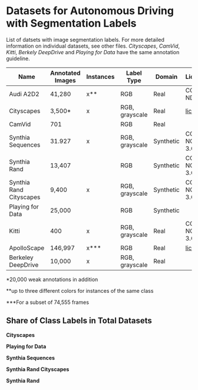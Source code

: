 # Datasets for Autonomous Driving with Segmentation Labels

List of datsets with image segmentation labels. For more detailed information on individual datasets, see other files. _Cityscapes_, _CamVid_, _Kitti_, _Berkely DeepDrive_ and _Playing for Data_ have the same annotation guideline.

|Name                     | Annotated Images | Instances | Label Type     | Domain    | License         | Web |
|---                      |---               |---        |---             |---        |---              |---  |
| Audi A2D2               | 41,280           | x**       | RGB            | Real      | CC BY-ND 4.0    | [link](https://www.a2d2.audi/a2d2/en.html) |
| Cityscapes              | 3,500*           | x         | RGB, grayscale | Real      | [license](https://www.cityscapes-dataset.com/license/)       | [link](https://www.cityscapes-dataset.com/) |
| CamVid                  | 701              |           | RGB            | Real      |                 | [link](http://mi.eng.cam.ac.uk/research/projects/VideoRec/CamVid/) |
| Synthia Sequences       |  31.927‬          | x         | RGB, grayscale | Synthetic | CC BY-NC-SA 3.0 | [link](https://synthia-dataset.net/) |
| Synthia Rand            | 13,407           |           | RGB            | Synthetic | CC BY-NC-SA 3.0 | [link](https://synthia-dataset.net/) | 
| Synthia Rand Cityscapes | 9,400            | x         | RGB, grayscale | Synthetic | CC BY-NC-SA 3.0 | [link](https://synthia-dataset.net/) |
| Playing for Data        | 25,000           |           | RGB            | Synthetic | | [link](https://download.visinf.tu-darmstadt.de/data/from_games/) |
| Kitti                   | 400              | x         | RGB, grayscale | Real      | CC BY-NC-SA 3.0 | [link](http://www.cvlibs.net/datasets/kitti/eval_semseg.php?benchmark=semantics2015)
| ApolloScape             | 146,997          | x***      | RGB            | Real      | [license](http://apolloscape.auto/license.html) | [link](http://apolloscape.auto/scene.html#) |
| Berkeley DeepDrive      | 10,000           | x         | RGB, grayscale | Real      || [link](https://bdd-data.berkeley.edu/) | 

*20,000 weak annotations in addition

**up to three different colors for instances of the same class

***For a subset of 74,555 frames

## Share of Class Labels in Total Datasets

__Cityscapes__

__Playing for Data__

__Synthia Sequences__

__Synthia Rand Cityscapes__

__Synthia Rand__